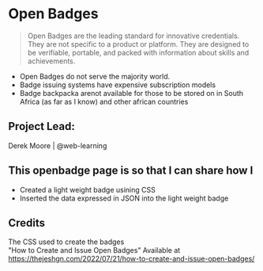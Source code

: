 <!---
  Create a readme file

  Instructions:

  1. Add your project title. Make sure it matches the above name ##
  2. Insert Vision Statement > 
  3. Add your GitHub username (and your teammates) 
  4 Add a short bullet point rational for the project (2, 3 bullets max.)
  --->



# Open Badges 

> Open Badges are the leading standard for innovative credentials. They are not specific to a product or platform. They are designed to be verifiable, portable, and packed with information about skills and achievements.
* Open Badges do not serve the majority world. 
* Badge issuing systems have expensive subscription models
* Badge backpacka arenot available for those to be stored on in South Africa (as far as I know) and other african countries 

## Project Lead:
Derek Moore | @web-learning

## This openbadge page is so that I can share how I 
* Created a light weight badge usining CSS
* Inserted the data expressed in JSON into the light weight badge  

## Credits

The CSS used to create the badges  
"How to Create and Issue Open Badges"
Available at 
https://thejeshgn.com/2022/07/21/how-to-create-and-issue-open-badges/

